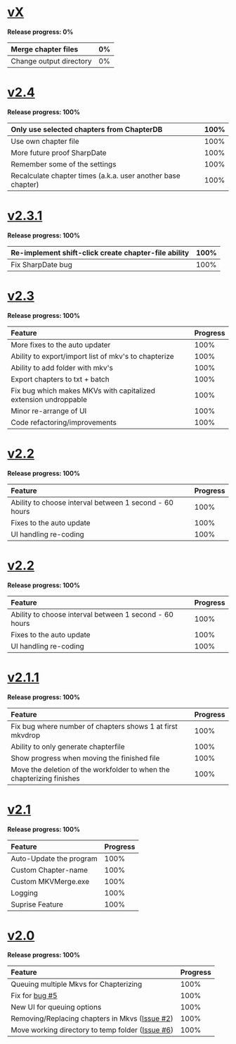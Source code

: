 # [vX](http://code.google.com/p/mkv-chapterizer/issues/list?q=label:Milestone-vX) #

**Release progress: 0%**

| Merge chapter files | 0% |
|:--------------------|:---|
| Change output directory | 0% |

# [v2.4](http://code.google.com/p/mkv-chapterizer/issues/list?q=label:Milestone-v2.4) #

**Release progress: 100%**

| Only use selected chapters from ChapterDB | 100% |
|:------------------------------------------|:-----|
| Use own chapter file                      | 100% |
| More future proof SharpDate               | 100% |
| Remember some of the settings             | 100% |
| Recalculate chapter times (a.k.a. user another base chapter) | 100% |

# [v2.3.1](http://code.google.com/p/mkv-chapterizer/issues/list?q=label:Milestone-v2.3.1) #

**Release progress: 100%**

| Re-implement shift-click create chapter-file ability | 100% |
|:-----------------------------------------------------|:-----|
| Fix SharpDate bug                                    | 100% |

# [v2.3](http://code.google.com/p/mkv-chapterizer/issues/list?q=label:Milestone-v2.3) #

**Release progress: 100%**

| **Feature** | **Progress** |
|:------------|:-------------|
| More fixes to the auto updater | 100%         |
| Ability to export/import list of mkv's to chapterize | 100%         |
| Ability to add folder with mkv's | 100%         |
| Export chapters to txt + batch | 100%         |
| Fix bug which makes MKVs with capitalized extension undroppable | 100%         |
| Minor re-arrange of UI | 100%         |
| Code refactoring/improvements | 100%         |

# [v2.2](http://code.google.com/p/mkv-chapterizer/issues/list?q=label:Milestone-v2.2) #

**Release progress: 100%**

| **Feature** | **Progress** |
|:------------|:-------------|
| Ability to choose interval between 1 second - 60 hours | 100%         |
| Fixes to the auto update | 100%         |
| UI handling re-coding | 100%         |

# [v2.2](http://code.google.com/p/mkv-chapterizer/issues/list?q=label:Milestone-v2.2) #

**Release progress: 100%**

| **Feature** | **Progress** |
|:------------|:-------------|
| Ability to choose interval between 1 second - 60 hours | 100%         |
| Fixes to the auto update | 100%         |
| UI handling re-coding | 100%         |

# [v2.1.1](http://code.google.com/p/mkv-chapterizer/issues/list?q=label:Milestone-v2.1.1) #

**Release progress: 100%**

| **Feature** | **Progress** |
|:------------|:-------------|
| Fix bug where number of chapters shows 1 at first mkvdrop | 100%         |
| Ability to only generate chapterfile | 100%         |
| Show progress when moving the finished file | 100%         |
| Move the deletion of the workfolder to when the chapterizing finishes | 100%         |

# [v2.1](http://code.google.com/p/mkv-chapterizer/issues/list?q=label:Milestone-v2.1) #

**Release progress: 100%**

| **Feature** | **Progress** |
|:------------|:-------------|
| Auto-Update the program | 100%         |
| Custom Chapter-name | 100%         |
| Custom MKVMerge.exe | 100%         |
| Logging     | 100%         |
| Suprise Feature | 100%         |


# [v2.0](http://code.google.com/p/mkv-chapterizer/issues/list?q=label:Milestone-v2.0) #

**Release progress: 100%**

| **Feature** | **Progress** |
|:------------|:-------------|
| Queuing multiple Mkvs for Chapterizing | 100%         |
| Fix for [bug #5](https://code.google.com/p/mkv-chapterizer/issues/detail?id=5) | 100%         |
| New UI for queuing options | 100%         |
| Removing/Replacing chapters in Mkvs ([Issue #2](https://code.google.com/p/mkv-chapterizer/issues/detail?id=#2)) | 100%         |
| Move working directory to temp folder ([Issue #6](https://code.google.com/p/mkv-chapterizer/issues/detail?id=#6)) | 100%         |